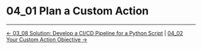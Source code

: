 # 04_01 Plan a Custom Action

<!-- FooterStart -->
---
[← 03_08 Solution: Develop a CI/CD Pipeline for a Python Script](../../ch3_developing_a_ci/cd_workflow/03_08_solution_develop_a_cicd_pipeline_for_a_python_script/README.md) | [04_02 Your Custom Action Objective →](../04_02_your_custom_action_objective/README.md)
<!-- FooterEnd -->
